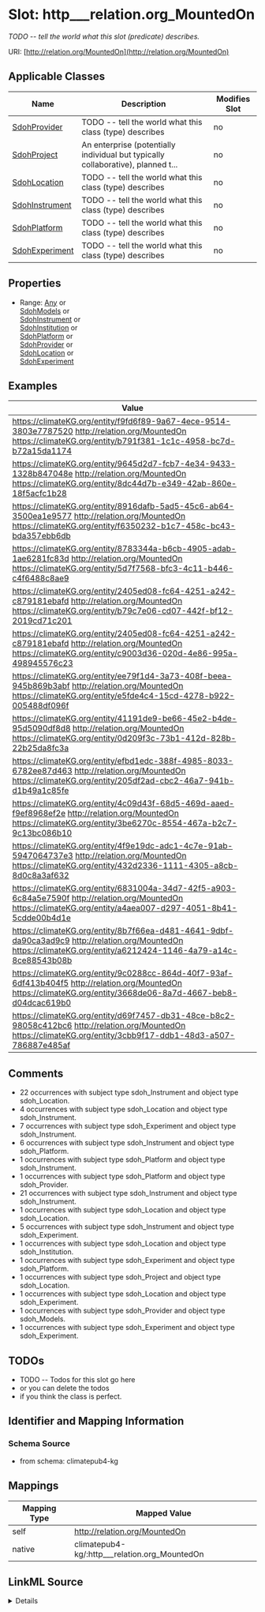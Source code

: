 

# Slot: http___relation.org_MountedOn


_TODO -- tell the world what this slot (predicate) describes._





URI: [http://relation.org/MountedOn](http://relation.org/MountedOn)



<!-- no inheritance hierarchy -->





## Applicable Classes

| Name | Description | Modifies Slot |
| --- | --- | --- |
| [SdohProvider](../classes/SdohProvider.md) | TODO -- tell the world what this class (type) describes |  no  |
| [SdohProject](../classes/SdohProject.md) | An enterprise (potentially individual but typically collaborative), planned t... |  no  |
| [SdohLocation](../classes/SdohLocation.md) | TODO -- tell the world what this class (type) describes |  no  |
| [SdohInstrument](../classes/SdohInstrument.md) | TODO -- tell the world what this class (type) describes |  no  |
| [SdohPlatform](../classes/SdohPlatform.md) | TODO -- tell the world what this class (type) describes |  no  |
| [SdohExperiment](../classes/SdohExperiment.md) | TODO -- tell the world what this class (type) describes |  no  |







## Properties

* Range: [Any](../classes/Any.md)&nbsp;or&nbsp;<br />[SdohModels](../classes/SdohModels.md)&nbsp;or&nbsp;<br />[SdohInstrument](../classes/SdohInstrument.md)&nbsp;or&nbsp;<br />[SdohInstitution](../classes/SdohInstitution.md)&nbsp;or&nbsp;<br />[SdohPlatform](../classes/SdohPlatform.md)&nbsp;or&nbsp;<br />[SdohProvider](../classes/SdohProvider.md)&nbsp;or&nbsp;<br />[SdohLocation](../classes/SdohLocation.md)&nbsp;or&nbsp;<br />[SdohExperiment](../classes/SdohExperiment.md)






## Examples

| Value |
| --- |
| https://climateKG.org/entity/f9fd6f89-9a67-4ece-9514-3803e7787520 http://relation.org/MountedOn https://climateKG.org/entity/b791f381-1c1c-4958-bc7d-b72a15da1174 |
| https://climateKG.org/entity/9645d2d7-fcb7-4e34-9433-1328b847048e http://relation.org/MountedOn https://climateKG.org/entity/8dc44d7b-e349-42ab-860e-18f5acfc1b28 |
| https://climateKG.org/entity/8916dafb-5ad5-45c6-ab64-3500ea1e9577 http://relation.org/MountedOn https://climateKG.org/entity/f6350232-b1c7-458c-bc43-bda357ebb6db |
| https://climateKG.org/entity/8783344a-b6cb-4905-adab-1ae6281fc83d http://relation.org/MountedOn https://climateKG.org/entity/5d7f7568-bfc3-4c11-b446-c4f6488c8ae9 |
| https://climateKG.org/entity/2405ed08-fc64-4251-a242-c879181ebafd http://relation.org/MountedOn https://climateKG.org/entity/b79c7e06-cd07-442f-bf12-2019cd71c201 |
| https://climateKG.org/entity/2405ed08-fc64-4251-a242-c879181ebafd http://relation.org/MountedOn https://climateKG.org/entity/c9003d36-020d-4e86-995a-498945576c23 |
| https://climateKG.org/entity/ee79f1d4-3a73-408f-beea-945b869b3abf http://relation.org/MountedOn https://climateKG.org/entity/e5fde4c4-15cd-4278-b922-005488df096f |
| https://climateKG.org/entity/41191de9-be66-45e2-b4de-95d5090df8d8 http://relation.org/MountedOn https://climateKG.org/entity/0d209f3c-73b1-412d-828b-22b25da8fc3a |
| https://climateKG.org/entity/efbd1edc-388f-4985-8033-6782ee87d463 http://relation.org/MountedOn https://climateKG.org/entity/205df2ad-cbc2-46a7-941b-d1b49a1c85fe |
| https://climateKG.org/entity/4c09d43f-68d5-469d-aaed-f9ef8968ef2e http://relation.org/MountedOn https://climateKG.org/entity/3be6270c-8554-467a-b2c7-9c13bc086b10 |
| https://climateKG.org/entity/4f9e19dc-adc1-4c7e-91ab-5947064737e3 http://relation.org/MountedOn https://climateKG.org/entity/432d2336-1111-4305-a8cb-8d0c8a3af632 |
| https://climateKG.org/entity/6831004a-34d7-42f5-a903-6c84a5e7590f http://relation.org/MountedOn https://climateKG.org/entity/a4aea007-d297-4051-8b41-5cdde00b4d1e |
| https://climateKG.org/entity/8b7f66ea-d481-4641-9dbf-da90ca3ad9c9 http://relation.org/MountedOn https://climateKG.org/entity/a6212424-1146-4a79-a14c-8ce88543b08b |
| https://climateKG.org/entity/9c0288cc-864d-40f7-93af-6df413b404f5 http://relation.org/MountedOn https://climateKG.org/entity/3668de06-8a7d-4667-beb8-d04dcac619b0 |
| https://climateKG.org/entity/d69f7457-db31-48ce-b8c2-98058c412bc6 http://relation.org/MountedOn https://climateKG.org/entity/3cbb9f17-ddb1-48d3-a507-786887e485af |

## Comments

* 22 occurrences with subject type sdoh_Instrument and object type sdoh_Location.
* 4 occurrences with subject type sdoh_Location and object type sdoh_Instrument.
* 7 occurrences with subject type sdoh_Experiment and object type sdoh_Instrument.
* 6 occurrences with subject type sdoh_Instrument and object type sdoh_Platform.
* 1 occurrences with subject type sdoh_Platform and object type sdoh_Instrument.
* 1 occurrences with subject type sdoh_Platform and object type sdoh_Provider.
* 21 occurrences with subject type sdoh_Instrument and object type sdoh_Instrument.
* 1 occurrences with subject type sdoh_Location and object type sdoh_Location.
* 5 occurrences with subject type sdoh_Instrument and object type sdoh_Experiment.
* 1 occurrences with subject type sdoh_Location and object type sdoh_Institution.
* 1 occurrences with subject type sdoh_Experiment and object type sdoh_Platform.
* 1 occurrences with subject type sdoh_Project and object type sdoh_Location.
* 1 occurrences with subject type sdoh_Location and object type sdoh_Experiment.
* 1 occurrences with subject type sdoh_Provider and object type sdoh_Models.
* 1 occurrences with subject type sdoh_Experiment and object type sdoh_Experiment.

## TODOs

* TODO -- Todos for this slot go here
* or you can delete the todos
* if you think the class is perfect.

## Identifier and Mapping Information







### Schema Source


* from schema: climatepub4-kg




## Mappings

| Mapping Type | Mapped Value |
| ---  | ---  |
| self | http://relation.org/MountedOn |
| native | climatepub4-kg/:http___relation.org_MountedOn |




## LinkML Source

<details>
```yaml
name: http___relation.org_MountedOn
description: TODO -- tell the world what this slot (predicate) describes.
todos:
- TODO -- Todos for this slot go here
- or you can delete the todos
- if you think the class is perfect.
comments:
- 22 occurrences with subject type sdoh_Instrument and object type sdoh_Location.
- 4 occurrences with subject type sdoh_Location and object type sdoh_Instrument.
- 7 occurrences with subject type sdoh_Experiment and object type sdoh_Instrument.
- 6 occurrences with subject type sdoh_Instrument and object type sdoh_Platform.
- 1 occurrences with subject type sdoh_Platform and object type sdoh_Instrument.
- 1 occurrences with subject type sdoh_Platform and object type sdoh_Provider.
- 21 occurrences with subject type sdoh_Instrument and object type sdoh_Instrument.
- 1 occurrences with subject type sdoh_Location and object type sdoh_Location.
- 5 occurrences with subject type sdoh_Instrument and object type sdoh_Experiment.
- 1 occurrences with subject type sdoh_Location and object type sdoh_Institution.
- 1 occurrences with subject type sdoh_Experiment and object type sdoh_Platform.
- 1 occurrences with subject type sdoh_Project and object type sdoh_Location.
- 1 occurrences with subject type sdoh_Location and object type sdoh_Experiment.
- 1 occurrences with subject type sdoh_Provider and object type sdoh_Models.
- 1 occurrences with subject type sdoh_Experiment and object type sdoh_Experiment.
examples:
- value: https://climateKG.org/entity/f9fd6f89-9a67-4ece-9514-3803e7787520 http://relation.org/MountedOn
    https://climateKG.org/entity/b791f381-1c1c-4958-bc7d-b72a15da1174
- value: https://climateKG.org/entity/9645d2d7-fcb7-4e34-9433-1328b847048e http://relation.org/MountedOn
    https://climateKG.org/entity/8dc44d7b-e349-42ab-860e-18f5acfc1b28
- value: https://climateKG.org/entity/8916dafb-5ad5-45c6-ab64-3500ea1e9577 http://relation.org/MountedOn
    https://climateKG.org/entity/f6350232-b1c7-458c-bc43-bda357ebb6db
- value: https://climateKG.org/entity/8783344a-b6cb-4905-adab-1ae6281fc83d http://relation.org/MountedOn
    https://climateKG.org/entity/5d7f7568-bfc3-4c11-b446-c4f6488c8ae9
- value: https://climateKG.org/entity/2405ed08-fc64-4251-a242-c879181ebafd http://relation.org/MountedOn
    https://climateKG.org/entity/b79c7e06-cd07-442f-bf12-2019cd71c201
- value: https://climateKG.org/entity/2405ed08-fc64-4251-a242-c879181ebafd http://relation.org/MountedOn
    https://climateKG.org/entity/c9003d36-020d-4e86-995a-498945576c23
- value: https://climateKG.org/entity/ee79f1d4-3a73-408f-beea-945b869b3abf http://relation.org/MountedOn
    https://climateKG.org/entity/e5fde4c4-15cd-4278-b922-005488df096f
- value: https://climateKG.org/entity/41191de9-be66-45e2-b4de-95d5090df8d8 http://relation.org/MountedOn
    https://climateKG.org/entity/0d209f3c-73b1-412d-828b-22b25da8fc3a
- value: https://climateKG.org/entity/efbd1edc-388f-4985-8033-6782ee87d463 http://relation.org/MountedOn
    https://climateKG.org/entity/205df2ad-cbc2-46a7-941b-d1b49a1c85fe
- value: https://climateKG.org/entity/4c09d43f-68d5-469d-aaed-f9ef8968ef2e http://relation.org/MountedOn
    https://climateKG.org/entity/3be6270c-8554-467a-b2c7-9c13bc086b10
- value: https://climateKG.org/entity/4f9e19dc-adc1-4c7e-91ab-5947064737e3 http://relation.org/MountedOn
    https://climateKG.org/entity/432d2336-1111-4305-a8cb-8d0c8a3af632
- value: https://climateKG.org/entity/6831004a-34d7-42f5-a903-6c84a5e7590f http://relation.org/MountedOn
    https://climateKG.org/entity/a4aea007-d297-4051-8b41-5cdde00b4d1e
- value: https://climateKG.org/entity/8b7f66ea-d481-4641-9dbf-da90ca3ad9c9 http://relation.org/MountedOn
    https://climateKG.org/entity/a6212424-1146-4a79-a14c-8ce88543b08b
- value: https://climateKG.org/entity/9c0288cc-864d-40f7-93af-6df413b404f5 http://relation.org/MountedOn
    https://climateKG.org/entity/3668de06-8a7d-4667-beb8-d04dcac619b0
- value: https://climateKG.org/entity/d69f7457-db31-48ce-b8c2-98058c412bc6 http://relation.org/MountedOn
    https://climateKG.org/entity/3cbb9f17-ddb1-48d3-a507-786887e485af
from_schema: climatepub4-kg
rank: 1000
slot_uri: http://relation.org/MountedOn
alias: http___relation.org_MountedOn
domain_of:
- sdoh_Experiment
- sdoh_Instrument
- sdoh_Location
- sdoh_Platform
- sdoh_Project
- sdoh_Provider
range: Any
any_of:
- range: sdoh_Models
- range: sdoh_Instrument
- range: sdoh_Institution
- range: sdoh_Platform
- range: sdoh_Provider
- range: sdoh_Location
- range: sdoh_Experiment

```
</details>